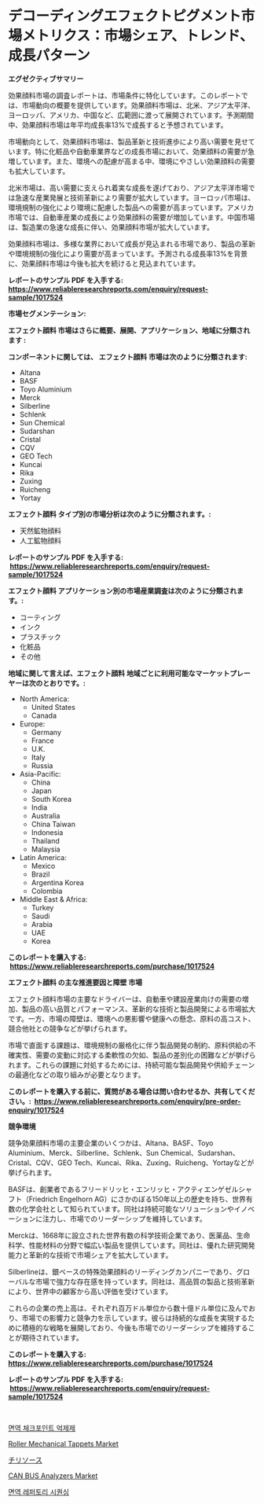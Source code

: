 <p><h1>デコーディングエフェクトピグメント市場メトリクス：市場シェア、トレンド、成長パターン</h1></p><p><strong>エグゼクティブサマリー</strong></p>
<p><p>効果顔料市場の調査レポートは、市場条件に特化しています。このレポートでは、市場動向の概要を提供しています。効果顔料市場は、北米、アジア太平洋、ヨーロッパ、アメリカ、中国など、広範囲に渡って展開されています。予測期間中、効果顔料市場は年平均成長率13%で成長すると予想されています。</p><p>市場動向として、効果顔料市場は、製品革新と技術進歩により高い需要を見せています。特に化粧品や自動車業界などの成長市場において、効果顔料の需要が急増しています。また、環境への配慮が高まる中、環境にやさしい効果顔料の需要も拡大しています。</p><p>北米市場は、高い需要に支えられ着実な成長を遂げており、アジア太平洋市場では急速な産業発展と技術革新により需要が拡大しています。ヨーロッパ市場は、環境規制の強化により環境に配慮した製品への需要が高まっています。アメリカ市場では、自動車産業の成長により効果顔料の需要が増加しています。中国市場は、製造業の急速な成長に伴い、効果顔料市場が拡大しています。</p><p>効果顔料市場は、多様な業界において成長が見込まれる市場であり、製品の革新や環境規制の強化により需要が高まっています。予測される成長率13%を背景に、効果顔料市場は今後も拡大を続けると見込まれています。</p></p>
<p><strong>レポートのサンプル PDF を入手する: <a href="https://www.reliableresearchreports.com/enquiry/request-sample/1017524">https://www.reliableresearchreports.com/enquiry/request-sample/1017524</a></strong></p>
<p><strong>市場セグメンテーション:</strong></p>
<p><strong> エフェクト顔料 市場はさらに概要、展開、アプリケーション、地域に分類されます :</strong></p>
<p><strong>コンポーネントに関しては、 エフェクト顔料 市場は次のように分類されます: &nbsp;</strong></p>
<p><ul><li>Altana</li><li>BASF</li><li>Toyo Aluminium</li><li>Merck</li><li>Silberline</li><li>Schlenk</li><li>Sun Chemical</li><li>Sudarshan</li><li>Cristal</li><li>CQV</li><li>GEO Tech</li><li>Kuncai</li><li>Rika</li><li>Zuxing</li><li>Ruicheng</li><li>Yortay</li></ul></p>
<p><strong> エフェクト顔料 タイプ別の市場分析は次のように分類されます。:</strong></p>
<p><ul><li>天然鉱物顔料</li><li>人工鉱物顔料</li></ul></p>
<p><strong>レポートのサンプル PDF を入手する: &nbsp;<a href="https://www.reliableresearchreports.com/enquiry/request-sample/1017524">https://www.reliableresearchreports.com/enquiry/request-sample/1017524</a></strong></p>
<p><strong> エフェクト顔料 アプリケーション別の市場産業調査は次のように分類されます。:</strong></p>
<p><ul><li>コーティング</li><li>インク</li><li>プラスチック</li><li>化粧品</li><li>その他</li></ul></p>
<p><strong>地域に関して言えば、エフェクト顔料 地域ごとに利用可能なマーケットプレーヤーは次のとおりです。:</strong></p>
<p><ul>
    <li>
        North America:
        <ul>
            <li>United States</li>
            <li>Canada</li>
        </ul>
    </li>
    <li>
        Europe:
        <ul>
            <li>Germany</li>
            <li>France</li>
            <li>U.K.</li>
            <li>Italy</li>
            <li>Russia</li>
        </ul>
    </li>
    <li>
        Asia-Pacific:
        <ul>
            <li>China</li>
            <li>Japan</li>
            <li>South Korea</li>
            <li>India</li>
            <li>Australia</li>
            <li>China Taiwan</li>
            <li>Indonesia</li>
            <li>Thailand</li>
            <li>Malaysia</li>
        </ul>
    </li>
    <li>
        Latin America:
        <ul>
            <li>Mexico</li>
            <li>Brazil</li>
            <li>Argentina Korea</li>
            <li>Colombia</li>
        </ul>
    </li>
    <li>
        Middle East & Africa:
        <ul>
            <li>Turkey</li>
            <li>Saudi</li>
            <li>Arabia</li>
            <li>UAE</li>
            <li>Korea</li>
        </ul>
    </li>
    </ul></p>
<p><strong>このレポートを購入する: &nbsp;<a href="https://www.reliableresearchreports.com/purchase/1017524">https://www.reliableresearchreports.com/purchase/1017524</a></strong></p>
<p><strong>エフェクト顔料 の主な推進要因と障壁 市場</strong></p>
<p><p>エフェクト顔料市場の主要なドライバーは、自動車や建設産業向けの需要の増加、製品の高い品質とパフォーマンス、革新的な技術と製品開発による市場拡大です。一方、市場の障壁は、環境への悪影響や健康への懸念、原料の高コスト、競合他社との競争などが挙げられます。</p><p>市場で直面する課題は、環境規制の厳格化に伴う製品開発の制約、原料供給の不確実性、需要の変動に対応する柔軟性の欠如、製品の差別化の困難などが挙げられます。これらの課題に対処するためには、持続可能な製品開発や供給チェーンの最適化などの取り組みが必要となります。</p></p>
<p><strong>このレポートを購入する前に、質問がある場合は問い合わせるか、共有してください。:&nbsp; <a href="https://www.reliableresearchreports.com/enquiry/pre-order-enquiry/1017524">https://www.reliableresearchreports.com/enquiry/pre-order-enquiry/1017524</a></strong></p>
<p><strong>競争環境</strong></p>
<p><p>競争効果顔料市場の主要企業のいくつかは、Altana、BASF、Toyo Aluminium、Merck、Silberline、Schlenk、Sun Chemical、Sudarshan、Cristal、CQV、GEO Tech、Kuncai、Rika、Zuxing、Ruicheng、Yortayなどが挙げられます。</p><p>BASFは、創業者であるフリードリッヒ・エンリッヒ・アクティエンゲゼルシャフト（Friedrich Engelhorn AG）にさかのぼる150年以上の歴史を持ち、世界有数の化学会社として知られています。同社は持続可能なソリューションやイノベーションに注力し、市場でのリーダーシップを維持しています。</p><p>Merckは、1668年に設立された世界有数の科学技術企業であり、医薬品、生命科学、性能材料の分野で幅広い製品を提供しています。同社は、優れた研究開発能力と革新的な技術で市場シェアを拡大しています。</p><p>Silberlineは、銀ベースの特殊効果顔料のリーディングカンパニーであり、グローバルな市場で強力な存在感を持っています。同社は、高品質の製品と技術革新により、世界中の顧客から高い評価を受けています。</p><p>これらの企業の売上高は、それぞれ百万ドル単位から数十億ドル単位に及んでおり、市場での影響力と競争力を示しています。彼らは持続的な成長を実現するために積極的な戦略を展開しており、今後も市場でのリーダーシップを維持することが期待されています。</p></p>
<p><strong>このレポートを購入する: &nbsp; <a href="https://www.reliableresearchreports.com/purchase/1017524">https://www.reliableresearchreports.com/purchase/1017524</a></strong></p>
<p><strong>レポートのサンプル PDF を入手する: &nbsp;<a href="https://www.reliableresearchreports.com/enquiry/request-sample/1017524">https://www.reliableresearchreports.com/enquiry/request-sample/1017524</a></strong><strong></strong></p>
<p>&nbsp;</p>
<p><p><a href="https://github.com/sougarounis/Market-Research-Report-List-3/blob/main/677090814426.md">면역 체크포인트 억제제</a></p><p><a href="https://issuu.com/reportprime-2/docs/roller-mechanical-tappets-market-size-2030.pptx">Roller Mechanical Tappets Market</a></p><p><a href="https://github.com/CloydAbbott2023/Market-Research-Report-List-1/blob/main/418800315763.md">チリソース</a></p><p><a href="https://github.com/julyju69/Market-Research-Report-List-2/blob/main/can-bus-analyzers-market.md">CAN BUS Analyzers Market</a></p><p><a href="https://github.com/Howaoole34545/Market-Research-Report-List-1/blob/main/531611914427.md">면역 레퍼토리 시퀀싱</a></p></p>